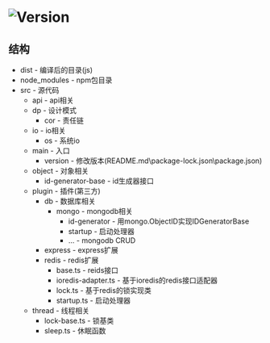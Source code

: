 # ![Version](https://img.shields.io/badge/version-0.0.6-green.svg)

## 结构
* dist - 编译后的目录(js)
* node_modules - npm包目录
* src - 源代码
  * api - api相关
  * dp - 设计模式
    * cor - 责任链
  * io - io相关
    * os - 系统io
  * main - 入口
    * version - 修改版本(README.md\package-lock.json\package.json)
  * object - 对象相关
    * id-generator-base - id生成器接口
  * plugin - 插件(第三方)
    * db - 数据库相关
      * mongo - mongodb相关
        * id-generator - 用mongo.ObjectID实现IDGeneratorBase
        * startup - 启动处理器
        * ... - mongodb CRUD
    * express - express扩展
    * redis - redis扩展
      * base.ts - reids接口
      * ioredis-adapter.ts - 基于ioredis的redis接口适配器
      * lock.ts - 基于redis的锁实现类
      * startup.ts - 启动处理器
  * thread - 线程相关
    * lock-base.ts - 锁基类
    * sleep.ts - 休眠函数